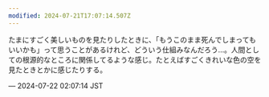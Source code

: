 ```yaml
---
modified: 2024-07-21T17:07:14.507Z
---
```


<p>たまにすごく美しいものを見たりしたときに、「もうこのまま死んでしまってもいいかも」って思うことがあるけれど、どういう仕組みなんだろう…。人間としての根源的なところに関係してるような感じ。たとえばすごくきれいな色の空を見たときとかに感じたりする。</p>

&mdash; 2024-07-22 02:07:14 JST

<!-- Original URL: https://mastodon.social/@sakuramochi0/112825573998862270-->
